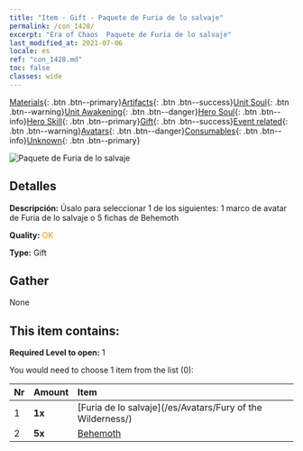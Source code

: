 ```yaml
---
title: "Item - Gift - Paquete de Furia de lo salvaje"
permalink: /con_1428/
excerpt: "Era of Chaos  Paquete de Furia de lo salvaje"
last_modified_at: 2021-07-06
locale: es
ref: "con_1428.md"
toc: false
classes: wide
---
```

 [Materials](/ItemsES/){: .btn .btn--primary}[Artifacts](/ItemsES/Artifacts/){: .btn .btn--success}[Unit Soul](/ItemsES/UnitSoul/){: .btn .btn--warning}[Unit Awakening](/ItemsES/UnitAwakening/){: .btn .btn--danger}[Hero Soul](/ItemsES/HeroSoul/){: .btn .btn--info}[Hero Skill](/ItemsES/HeroSkill/){: .btn .btn--primary}[Gift](/ItemsES/Gift/){: .btn .btn--success}[Event related](/ItemsES/Events/){: .btn .btn--warning}[Avatars](/ItemsES/Avatars/){: .btn .btn--danger}[Consumables](/ItemsES/Consumables/){: .btn .btn--info}[Unknown](/ItemsES/Unknown/){: .btn .btn--primary}

 ![Paquete de Furia de lo salvaje](/images/t/i_907042.png)

## Detalles
 **Descripción:** Úsalo para seleccionar 1 de los siguientes: 1 marco de avatar de Furia de lo salvaje o 5 fichas de Behemoth

 **Quality:** <span style="color: #FF8C00">OK</span>

 **Type:** Gift

## Gather

  None

## This item contains:

 **Required Level to open:** 1

 You would need to choose 1 item from the list (0):

  | Nr | Amount |     Item    |
  |:---|:-------|:------------|
  | 1 |  **1x** | [Furia de lo salvaje](/es/Avatars/Fury of the Wilderness/) |  | 
  | 2 |  **5x** | [Behemoth](/ItemsES/unt_223/) |  | 
